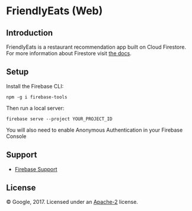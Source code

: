 # FriendlyEats (Web)

## Introduction

FriendlyEats is a restaurant recommendation app built on Cloud Firestore.
For more information about Firestore visit [the docs][firestore-docs].

[firestore-docs]: https://firebase.google.com/docs/firestore/

## Setup

Install the Firebase CLI:

```
npm -g i firebase-tools
```

Then run a local server:

```
firebase serve --project YOUR_PROJECT_ID
```

You will also need to enable Anonymous Authentication in your Firebase Console

## Support

- [Firebase Support](https://firebase.google.com/support/)

## License

© Google, 2017. Licensed under an [Apache-2](../LICENSE) license.
